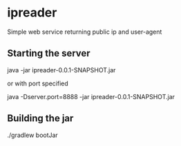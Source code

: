 # ipreader
Simple web service returning public ip and user-agent

## Starting the server
java -jar ipreader-0.0.1-SNAPSHOT.jar

or with port specified

java -Dserver.port=8888 -jar ipreader-0.0.1-SNAPSHOT.jar

## Building the jar
 ./gradlew bootJar
